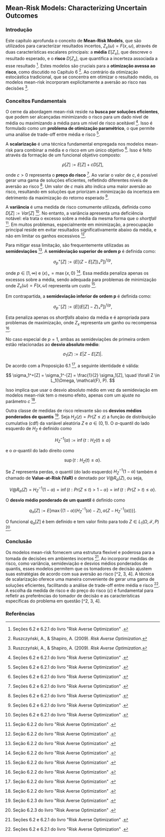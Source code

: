 ## Mean-Risk Models: Characterizing Uncertain Outcomes

### Introdução
Este capítulo aprofunda o conceito de **Mean-Risk Models**, que são utilizados para caracterizar resultados incertos, $Z_x(\omega) = F(x, \omega)$, através de duas características escalares principais: a **média** $E[Z_x]$, que descreve o resultado esperado, e o **risco** $D[Z_x]$, que quantifica a incerteza associada a esse resultado [^2]. Estes modelos são cruciais para a **otimização avessa ao risco**, como discutido no Capítulo 6 [^1]. Ao contrário da otimização estocástica tradicional, que se concentra em otimizar o resultado médio, os modelos mean-risk incorporam explicitamente a aversão ao risco nas decisões [^1].

### Conceitos Fundamentais

O cerne da abordagem mean-risk reside na **busca por soluções eficientes**, que podem ser alcançadas minimizando o risco para um dado nível de média ou maximizando a média para um nível de risco aceitável [^2]. Isso é formulado como um **problema de otimização paramétrico**, o que permite uma análise de trade-off entre média e risco [^2].

A **scalarização** é uma técnica fundamental empregada nos modelos mean-risk para combinar a média e o risco em um único objetivo [^2]. Isso é feito através da formação de um funcional objetivo composto:

$$
\rho[Z] := E[Z] + cD[Z],
$$

onde $c > 0$ representa o **preço do risco** [^2]. Ao variar o valor de $c$, é possível gerar uma gama de soluções eficientes, refletindo diferentes níveis de aversão ao risco [^2]. Um valor de $c$ mais alto indica uma maior aversão ao risco, resultando em soluções que priorizam a minimização da incerteza em detrimento da maximização do retorno esperado [^2].

A **variância** é uma medida de risco comumente utilizada, definida como $D[Z] := Var[Z]$ [^2]. No entanto, a variância apresenta uma deficiência notável: ela trata o excesso sobre a média da mesma forma que o *shortfall* [^3]. Em muitos problemas, especialmente em minimização, a preocupação principal reside em evitar resultados significativamente abaixo da média, e não em limitar os ganhos excessivos [^3].

Para mitigar essa limitação, são frequentemente utilizadas as **semideviações** [^3]. A **semideviação superior de ordem p** é definida como:

$$
\sigma_p^+[Z] := \left(E\left[\left(Z - E[Z]\right)_+^p\right]\right)^{1/p},
$$

onde $p \in [1, \infty)$ e $(x)_+ = \max\{x, 0\}$ [^3]. Essa medida penaliza apenas os excessos sobre a média, sendo adequada para problemas de minimização onde $Z_x(\omega) = F(x, \omega)$ representa um custo [^3].

Em contrapartida, a **semideviação inferior de ordem p** é definida como:

$$
\sigma_p^-[Z] := \left(E\left[\left(E[Z] - Z\right)_+^p\right]\right)^{1/p},
$$

Esta penaliza apenas os *shortfalls* abaixo da média e é apropriada para problemas de maximização, onde $Z_x$ representa um ganho ou recompensa [^3].

No caso especial de $p = 1$, ambas as semideviações de primeira ordem estão relacionadas ao **desvio absoluto médio**:

$$
\sigma_1(Z) := E|Z - E[Z]|.
$$

De acordo com a Proposição 6.1 [^3], a seguinte identidade é válida:

$$
\sigma_1^+[Z] = \sigma_1^-[Z] = \frac{1}{2} \sigma_1[Z], \quad \forall Z \in L_1(\Omega, \mathcal{F}, P).
$$

Isso implica que usar o desvio absoluto médio em vez da semideviação em modelos mean-risk tem o mesmo efeito, apenas com um ajuste no parâmetro $c$ [^3].

Outra classe de medidas de risco relevante são os **desvios médios ponderados de quantis** [^4]. Seja $H_Z(z) = Pr(Z \leq z)$ a função de distribuição cumulativa (cdf) da variável aleatória $Z$ e $\alpha \in (0, 1)$. O $\alpha$-quantil do lado esquerdo de $H_Z$ é definido como

$$
H_Z^{-1}(\alpha) := \inf\{t: H_Z(t) \geq \alpha\}
$$

e o $\alpha$-quantil do lado direito como

$$
\sup\{t: H_Z(t) \leq \alpha\}.
$$

Se $Z$ representa perdas, o quantil (do lado esquerdo) $H_Z^{-1}(1 - \alpha)$ também é chamado de **Value-at-Risk (VaR)** e denotado por $V@R_{\alpha}(Z)$, ou seja,

$$
V@R_{\alpha}(Z) = H_Z^{-1}(1 - \alpha) = \inf\{t: Pr(Z \leq t) > 1 - \alpha\} = \inf\{t: Pr(Z > t) \leq \alpha\}.
$$

O **desvio médio ponderado de um quantil** é definido como

$$
q_{\alpha}[Z] := E[\max\{(1 - \alpha)(H_Z^{-1}(\alpha) - Z), \alpha(Z - H_Z^{-1}(\alpha))\}].
$$

O funcional $q_{\alpha}[Z]$ é bem definido e tem valor finito para todo $Z \in L_1(\Omega, \mathcal{F}, P)$ [^4].

### Conclusão

Os modelos mean-risk fornecem uma estrutura flexível e poderosa para a tomada de decisões em ambientes incertos [^2]. Ao incorporar medidas de risco, como variância, semideviação e desvios médios ponderados de quantis, esses modelos permitem que os tomadores de decisão ajustem suas estratégias de acordo com sua aversão ao risco [^2, 3, 4]. A técnica de scalarização oferece uma maneira conveniente de gerar uma gama de soluções eficientes, facilitando a análise de trade-off entre média e risco [^2]. A escolha da medida de risco e do preço do risco ($c$) é fundamental para refletir as preferências do tomador de decisão e as características específicas do problema em questão [^2, 3, 4].

### Referências
[^1]: Ruszczyński, A., & Shapiro, A. (2009). *Risk Averse Optimization*.
[^2]: Seções 6.2 e 6.2.1 do livro "Risk Averse Optimization" [^1].
[^3]: Seção 6.2.2 do livro "Risk Averse Optimization" [^1].
[^4]: Seção 6.2.3 do livro "Risk Averse Optimization" [^1].
<!-- END -->